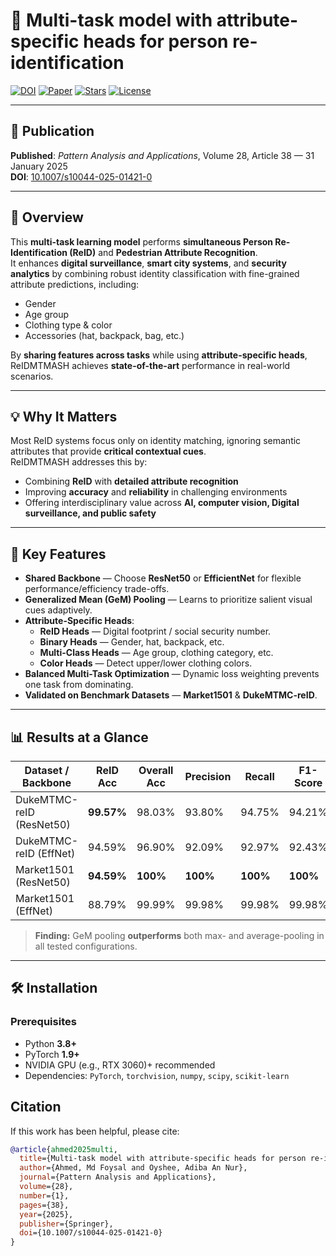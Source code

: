 # 📌 Multi-task model with attribute-specific heads for person re-identification

[![DOI](https://img.shields.io/badge/DOI-10.1007%2Fs10044--025--01421--0-blue)](https://doi.org/10.1007/s10044-025-01421-0)
[![Paper](https://img.shields.io/badge/View%20Paper-Springer-green)](https://link.springer.com/article/10.1007/s10044-025-01421-0)
[![Stars](https://img.shields.io/github/stars/TripleTheGreatDali/ReIDMTMASH?style=social)](https://github.com/TripleTheGreatDali/ReIDMTMASH/stargazers)
[![License](https://img.shields.io/badge/License-MIT-yellow.svg)](LICENSE)

---

## 📰 Publication
**Published**: *Pattern Analysis and Applications*, Volume 28, Article 38 — 31 January 2025  
**DOI**: [10.1007/s10044-025-01421-0](https://doi.org/10.1007/s10044-025-01421-0)

---

## 📝 Overview
This **multi-task learning model** performs **simultaneous Person Re-Identification (ReID)** and **Pedestrian Attribute Recognition**.  
It enhances **digital surveillance**, **smart city systems**, and **security analytics** by combining robust identity classification with fine-grained attribute predictions, including:

- Gender
- Age group
- Clothing type & color
- Accessories (hat, backpack, bag, etc.)

By **sharing features across tasks** while using **attribute-specific heads**, ReIDMTMASH achieves **state-of-the-art** performance in real-world scenarios.

---

## 💡 Why It Matters
Most ReID systems focus only on identity matching, ignoring semantic attributes that provide **critical contextual cues**.  
ReIDMTMASH addresses this by:
- Combining **ReID** with **detailed attribute recognition**
- Improving **accuracy** and **reliability** in challenging environments
- Offering interdisciplinary value across **AI, computer vision, Digital surveillance, and public safety**

---

## 🚀 Key Features
- **Shared Backbone** — Choose **ResNet50** or **EfficientNet** for flexible performance/efficiency trade-offs.
- **Generalized Mean (GeM) Pooling** — Learns to prioritize salient visual cues adaptively.
- **Attribute-Specific Heads**:
  - **ReID Heads** — Digital footprint / social security number.
  - **Binary Heads** — Gender, hat, backpack, etc.
  - **Multi-Class Heads** — Age group, clothing category, etc.
  - **Color Heads** — Detect upper/lower clothing colors.
- **Balanced Multi-Task Optimization** — Dynamic loss weighting prevents one task from dominating.
- **Validated on Benchmark Datasets** — **Market1501** & **DukeMTMC-reID**.

---

## 📊 Results at a Glance

| Dataset / Backbone        | ReID Acc | Overall Acc | Precision | Recall | F1-Score |
|---------------------------|----------|-------------|-----------|--------|----------|
| DukeMTMC-reID (ResNet50)  | **99.57%** | 98.03%    | 93.80%    | 94.75% | 94.21%   |
| DukeMTMC-reID (EffNet)    | 94.59%     | 96.90%     | 92.09%    | 92.97% | 92.43%   |
| Market1501 (ResNet50)     | **94.59%** | **100%**  | **100%**  | **100%** | **100%** |
| Market1501 (EffNet)       | 88.79%   | 99.99%     | 99.98%    | 99.98% | 99.98%   |

> **Finding:** GeM pooling **outperforms** both max- and average-pooling in all tested configurations.

---

## 🛠 Installation

### Prerequisites
- Python **3.8+**
- PyTorch **1.9+**
- NVIDIA GPU (e.g., RTX 3060)+ recommended
- Dependencies: `PyTorch`, `torchvision`, `numpy`, `scipy`, `scikit-learn`

## Citation

If this work has been helpful, please cite:

```bibtex
@article{ahmed2025multi,
  title={Multi-task model with attribute-specific heads for person re-identification},
  author={Ahmed, Md Foysal and Oyshee, Adiba An Nur},
  journal={Pattern Analysis and Applications},
  volume={28},
  number={1},
  pages={38},
  year={2025},
  publisher={Springer},
  doi={10.1007/s10044-025-01421-0}
}
